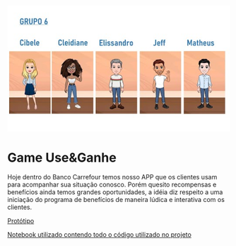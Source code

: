 ![Grupo6](https://github.com/easofiati/dhd_csf/blob/main/grupo_06.jpg)

# Game Use&Ganhe

Hoje dentro do Banco Carrefour temos nosso APP que os clientes usam para acompanhar sua situação conosco. Porém quesito recompensas e benefícios ainda temos grandes oportunidades, a idéia diz respeito a uma iniciação do programa de benefícios de maneira lúdica e interativa com os clientes.

[Protótipo](https://www.figma.com/proto/emLweqLQdVCvsltYI4DeGj/Hackathon---Prot%C3%B3tipo?node-id=1%3A2231&viewport=133%2C816%2C0.5&scaling=scale-down)

[Notebook utilizado contendo todo o código utilizado no projeto](https://github.com/easofiati/dhd_csf/blob/main/Script%20Hackaton%20-%20Grupo%206.ipynb)


